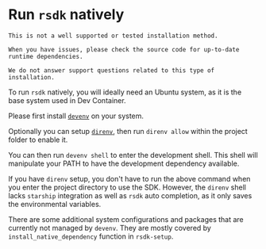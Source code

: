# Run `rsdk` natively

```admonish warning
This is not a well supported or tested installation method.

When you have issues, please check the source code for up-to-date runtime dependencies.

We do not answer support questions related to this type of installation.
```

To run `rsdk` natively, you will ideally need an Ubuntu system, as it is the base system used in Dev Container.

Please first install [`devenv`](https://devenv.sh/getting-started/#2-install-cachix) on your system.

Optionally you can setup [`direnv`](https://devenv.sh/automatic-shell-activation/), then run `direnv allow` within the project folder to enable it.

You can then run `devenv shell` to enter the development shell. This shell will manipulate your PATH to have the development dependency available.

If you have `direnv` setup, you don't have to run the above command when you enter the project directory to use the SDK. However, the `direnv` shell lacks `starship` integration as well as `rsdk` auto completion, as it only saves the environmental variables.

There are some additional system configurations and packages that are currently not managed by `devenv`. They are mostly covered by `install_native_dependency` function in `rsdk-setup`.
